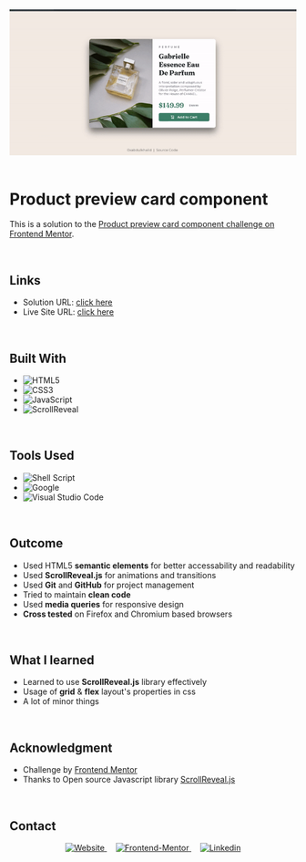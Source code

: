 <div align='center'>
<img src="./assets/design/preview.gif">
</div>

<br>

# **Product preview card component**

This is a solution to the [Product preview card component challenge on Frontend Mentor](https://www.frontendmentor.io/challenges/product-preview-card-component-GO7UmttRfa).

<br>

## **Links**

- Solution URL: [click here]()
- Live Site URL: [click here](https://0xabdulkhalid.github.io/product-preview-card-component/)

<br>

## **Built With**

- ![HTML5](https://img.shields.io/badge/html5-%23E34F26.svg?style=for-the-badge&logo=html5&logoColor=white)   
- ![CSS3](https://img.shields.io/badge/css3-%231572B6.svg?style=for-the-badge&logo=css3&logoColor=white)   
- ![JavaScript](https://img.shields.io/badge/javascript-%23323330.svg?style=for-the-badge&logo=javascript&logoColor=%23F7DF1E)
- ![ScrollReveal](https://img.shields.io/badge/ScrollReveal%20js-0e141f?style=for-the-badge&logo=ScrollReveal&logoColor=e39ff6)


<br>

## **Tools Used**

- ![Shell Script](https://img.shields.io/badge/Bash-%23121011.svg?style=for-the-badge&logo=gnu-bash&logoColor=white)   
- ![Google](https://img.shields.io/badge/google-4285F4?style=for-the-badge&logo=google&logoColor=white) 
- ![Visual Studio Code](https://img.shields.io/badge/Visual%20Studio%20Code-0078d7.svg?style=for-the-badge&logo=visual-studio-code&logoColor=white)   

<br>

## **Outcome**

* Used HTML5 **semantic elements** for better accessability and readability
* Used **ScrollReveal.js** for animations and transitions
* Used **Git** and **GitHub** for project management
* Tried to maintain **clean code**
* Used **media queries** for responsive design
* **Cross tested** on Firefox and Chromium based browsers

<br>

## **What I learned**

* Learned to use **ScrollReveal.js** library effectively
* Usage of **grid** & **flex** layout's properties in css
* A lot of minor things

<br>

## **Acknowledgment**

* Challenge by [Frontend Mentor](https://www.frontendmentor.io)
* Thanks to Open source Javascript library [ScrollReveal.js](https://github.com/jlmakes/scrollreveal)

<br>

## **Contact**

<div align=center>

<a href="https://www.0xabdulkhalid.ml">
	<img src="https://img.shields.io/badge/website-3B7E67?style=for-the-badge&logo=About.me&logoColor=white" alt="Website">
  </a> &nbsp;&nbsp;&nbsp;
<a href="https://www.frontendmentor.io/profile/0xabdulkhalid">
	<img src="https://img.shields.io/badge/Frontend Mentor-f8f9f8?style=for-the-badge&logo=Frontend-Mentor&logoColor=black" alt="Frontend-Mentor">
  </a>  &nbsp;&nbsp;&nbsp;
<a href="https://linkedin.com/in/0xabdulkhalid" target="_blank">
	<img src="https://img.shields.io/badge/linkedin-%2300acee.svg?color=405DE6&style=for-the-badge&logo=linkedin&logoColor=white" alt=Linkedin>
  </a>

</div>
<br>
